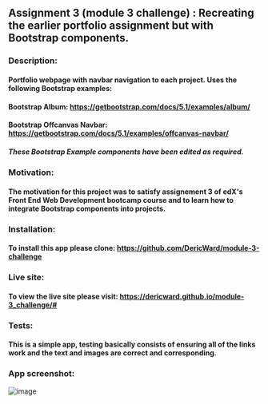 ## Assignment 3 (module 3 challenge) : Recreating the earlier portfolio assignment but with Bootstrap components.
### Description: 
#### Portfolio webpage with navbar navigation to each project. Uses the following Bootstrap examples:
#### Bootstrap Album: https://getbootstrap.com/docs/5.1/examples/album/
#### Bootstrap Offcanvas Navbar: https://getbootstrap.com/docs/5.1/examples/offcanvas-navbar/
##### These Bootstrap Example components have been edited as required.
### Motivation: 
#### The motivation for this project was to satisfy assignement 3 of edX's Front End Web Development bootcamp course and to learn how to integrate Bootstrap components into projects.
### Installation:
#### To install this app please clone: https://github.com/DericWard/module-3-challenge
### Live site: 
#### To view the live site please visit: https://dericward.github.io/module-3_challenge/#
### Tests:
#### This is a simple app, testing basically consists of ensuring all of the links work and the text and images are correct and corresponding.
### App screenshot:
![image](https://user-images.githubusercontent.com/50495939/210184336-5ca5ff6b-056d-42da-9950-99bf96ebd184.png)

